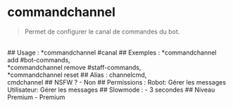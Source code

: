 # commandchannel

> Permet de configurer le canal de commandes du bot.

<br>
## Usage :
*commandchannel #canal
## Exemples :
*commandchannel add #bot-commands,
<br>*commandchannel remove #staff-commands,
<br>*commandchannel reset
## Alias :
channelcmd,
<br>cmdchannel
## NSFW ?
- Non
## Permissions :
Robot: Gérer les messages
<br>
Utilisateur: Gérer les messages
## Slowmode :
- 3 secondes
## Niveau Premium
- Premium